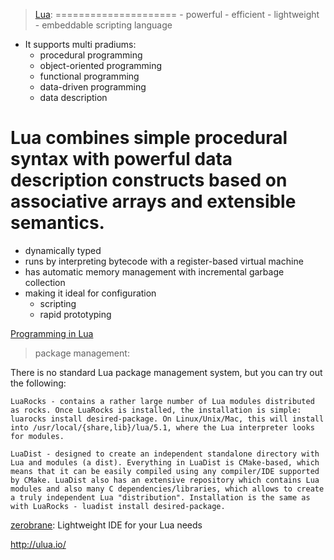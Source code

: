 
> [Lua](www.lua.org):
=====================
    - powerful
    - efficient
    - lightweight
    - embeddable scripting language
  
  
 - It supports multi pradiums:
   - procedural programming
   - object-oriented programming
   - functional programming
   - data-driven programming
   - data description




# Lua combines simple procedural syntax with powerful data description constructs based on associative arrays and extensible semantics.



- dynamically typed
- runs by interpreting bytecode with a register-based virtual machine
- has automatic memory management with incremental garbage collection
- making it ideal for configuration
  - scripting
  - rapid prototyping

[Programming in Lua](http://www.lua.org/pil/)


> package management:


There is no standard Lua package management system, but you can try out the following:

    LuaRocks - contains a rather large number of Lua modules distributed as rocks. Once LuaRocks is installed, the installation is simple: luarocks install desired-package. On Linux/Unix/Mac, this will install into /usr/local/{share,lib}/lua/5.1, where the Lua interpreter looks for modules.

    LuaDist - designed to create an independent standalone directory with Lua and modules (a dist). Everything in LuaDist is CMake-based, which means that it can be easily compiled using any compiler/IDE supported by CMake. LuaDist also has an extensive repository which contains Lua modules and also many C dependencies/libraries, which allows to create a truly independent Lua "distribution". Installation is the same as with LuaRocks - luadist install desired-package.

[zerobrane](https://studio.zerobrane.com/): Lightweight IDE for your Lua needs

http://ulua.io/


